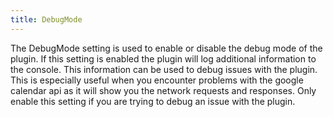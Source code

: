 ```yaml
---
title: DebugMode
---
```


The DebugMode setting is used to enable or disable the debug mode of the plugin.
If this setting is enabled the plugin will log additional information to the console.
This information can be used to debug issues with the plugin.
This is especially useful when you encounter problems with the google calendar api as it will show you the network requests and responses.
Only enable this setting if you are trying to debug an issue with the plugin.
